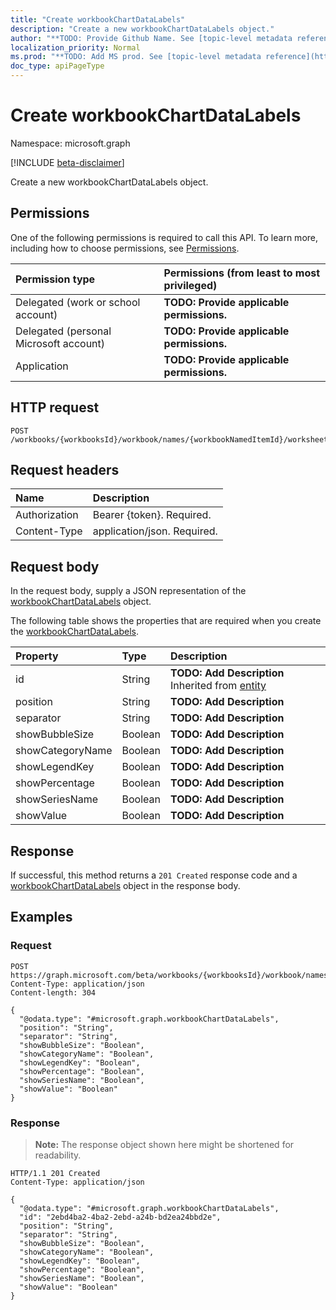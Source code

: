 ```yaml
---
title: "Create workbookChartDataLabels"
description: "Create a new workbookChartDataLabels object."
author: "**TODO: Provide Github Name. See [topic-level metadata reference](https://msgo.azurewebsites.net/add/document/guidelines/metadata.html#topic-level-metadata)**"
localization_priority: Normal
ms.prod: "**TODO: Add MS prod. See [topic-level metadata reference](https://msgo.azurewebsites.net/add/document/guidelines/metadata.html#topic-level-metadata)**"
doc_type: apiPageType
---
```


# Create workbookChartDataLabels
Namespace: microsoft.graph

[!INCLUDE [beta-disclaimer](../../includes/beta-disclaimer.md)]

Create a new workbookChartDataLabels object.

## Permissions
One of the following permissions is required to call this API. To learn more, including how to choose permissions, see [Permissions](/graph/permissions-reference).

|Permission type|Permissions (from least to most privileged)|
|:---|:---|
|Delegated (work or school account)|**TODO: Provide applicable permissions.**|
|Delegated (personal Microsoft account)|**TODO: Provide applicable permissions.**|
|Application|**TODO: Provide applicable permissions.**|

## HTTP request

<!-- {
  "blockType": "ignored"
}
-->
``` http
POST /workbooks/{workbooksId}/workbook/names/{workbookNamedItemId}/worksheet/charts/{workbookChartId}/dataLabels
```

## Request headers
|Name|Description|
|:---|:---|
|Authorization|Bearer {token}. Required.|
|Content-Type|application/json. Required.|

## Request body
In the request body, supply a JSON representation of the [workbookChartDataLabels](../resources/workbookchartdatalabels.md) object.

The following table shows the properties that are required when you create the [workbookChartDataLabels](../resources/workbookchartdatalabels.md).

|Property|Type|Description|
|:---|:---|:---|
|id|String|**TODO: Add Description** Inherited from [entity](../resources/entity.md)|
|position|String|**TODO: Add Description**|
|separator|String|**TODO: Add Description**|
|showBubbleSize|Boolean|**TODO: Add Description**|
|showCategoryName|Boolean|**TODO: Add Description**|
|showLegendKey|Boolean|**TODO: Add Description**|
|showPercentage|Boolean|**TODO: Add Description**|
|showSeriesName|Boolean|**TODO: Add Description**|
|showValue|Boolean|**TODO: Add Description**|



## Response

If successful, this method returns a `201 Created` response code and a [workbookChartDataLabels](../resources/workbookchartdatalabels.md) object in the response body.

## Examples

### Request
<!-- {
  "blockType": "request",
  "name": "create_workbookchartdatalabels_from_"
}
-->
``` http
POST https://graph.microsoft.com/beta/workbooks/{workbooksId}/workbook/names/{workbookNamedItemId}/worksheet/charts/{workbookChartId}/dataLabels
Content-Type: application/json
Content-length: 304

{
  "@odata.type": "#microsoft.graph.workbookChartDataLabels",
  "position": "String",
  "separator": "String",
  "showBubbleSize": "Boolean",
  "showCategoryName": "Boolean",
  "showLegendKey": "Boolean",
  "showPercentage": "Boolean",
  "showSeriesName": "Boolean",
  "showValue": "Boolean"
}
```


### Response
>**Note:** The response object shown here might be shortened for readability.
<!-- {
  "blockType": "response",
  "truncated": true,
  "@odata.type": "microsoft.graph.workbookChartDataLabels"
}
-->
``` http
HTTP/1.1 201 Created
Content-Type: application/json

{
  "@odata.type": "#microsoft.graph.workbookChartDataLabels",
  "id": "2ebd4ba2-4ba2-2ebd-a24b-bd2ea24bbd2e",
  "position": "String",
  "separator": "String",
  "showBubbleSize": "Boolean",
  "showCategoryName": "Boolean",
  "showLegendKey": "Boolean",
  "showPercentage": "Boolean",
  "showSeriesName": "Boolean",
  "showValue": "Boolean"
}
```

